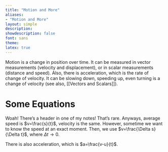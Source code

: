 ```yaml
---
title: "Motion and More"
aliases:
- "Motion and More"
layout: simple
description: 
showdescription: false
font: sans
theme: 
latex: true
---
```


Motion is a change in position over time. It can be measured in vector measurements (velocity and displacement), or in scalar measurements (distance and speed). Also, there is acceleration, which is the rate of change of velocity. It can be slowing down, speeding up, even turning is a change of velocity (see also, [[Vectors and Scalars]]).

# Some Equations 

Woah! There’s a header in one of my notes! That’s rare. Anyways, average speed is $v=\frac{s}{t}$, velocity is the same. However, sometime we want to know the speed at an exact moment. Then, we use $v=\frac{\Delta s}{\Delta t}$, where $\Delta t\to 0$.

There is also acceleration, which is $a=\frac{v-u}{t}$.